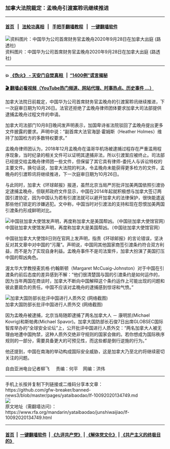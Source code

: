 ### 加拿大法院裁定：孟晚舟引渡案聆讯继续推进
------------------------

#### [首页](https://github.com/gfw-breaker/banned-news3/blob/master/README.md) &nbsp;&nbsp;|&nbsp;&nbsp; [法轮功真相](https://github.com/begood0513/basic/blob/master/README.md)  &nbsp;&nbsp;|&nbsp;&nbsp; [手把手翻墙教程](https://github.com/gfw-breaker/guides/wiki)  &nbsp;&nbsp;|&nbsp;&nbsp; [一键翻墙软件](https://github.com/gfw-breaker/nogfw/blob/master/README.md)  



<div id="headerimg">
 <img alt="资料图片：中国华为公司首席财务官孟晚舟2020年9月28日在加拿大出庭 (路透社)" src="https://www.rfa.org/mandarin/yataibaodao/junshiwaijiao/lf-10092020134749.html/lf1009.jpg/image" title="资料图片：中国华为公司首席财务官孟晚舟2020年9月28日在加拿大出庭 (路透社)"/>
 <div id="headerimgcontents">
  <div id="headerimgcaption">
   <span>
    资料图片：中国华为公司首席财务官孟晚舟2020年9月28日在加拿大出庭 (路透社)
   </span>
   <!-- zoomattribute -->
  </div>
  <!-- headerimgcaption -->
 </div>
 <!-- headerimagecontents -->
</div>

<hr/>


#### 💥 [《伪火》 - 天安门自焚真相 ](http://158.247.195.190:10000/videos/blog/weihuo.html)&nbsp; |&nbsp; [“1400例”谎言揭秘  ](http://158.247.195.190:10000/videos/blog/jiexi1400.html)

#### [ 🎬  翻墙必看视频（YouTube热门频道、网站代理、时事热点、历史事件 ...）](https://github.com/gfw-breaker/links/blob/master/banned.md)

<div id="storytext">
 <div>
  <div class="slot_header">
  </div>
 </div>
 <p>
  加拿大法院日前裁定，中国华为公司首席财务官孟晚舟的引渡案聆讯继续推进，下一次庭审日期为10月26日。法官还拒绝了孟晚舟律师团体要求加拿大司法部提供逮捕孟晚舟过程文件的申请。
 </p>
 <p>
  加拿大司法部门10月8日晚间发声明表示，加国卑诗省法院驳回了孟晚舟提出更多文件披露的要求。声明中说：“副首席大法官海瑟·霍姆斯（Heather Holmes）维持了加国检方的多数特权要求。”
 </p>
 <p>
 </p>
 <p>
 </p>
 <p>
  孟晚舟律师团认为，2018年12月孟晚舟在温哥华机场被逮捕过程存在严重滥用程序现象，当时纪录的相关文件可以证明其逮捕非法，所以引渡案应被终止。司法部已经提交给孟晚舟律师团一些文件，但保留了其它具有律师-委托人与诉讼特权的主要文件。换句话说，加拿大法院的判决，令孟晚舟未能获得更多检方的文件，孟晚舟的引渡聆讯将继续推进，下一次庭审日期为10月26日。
 </p>
 <p>
  与此同时，加拿大《环球邮报》报道，虽然北京当局严厉批评加美两国依照引渡协定逮捕孟晚舟，但联邦政府文件显示，中国在2014年起就积极想与加拿大签订两国引渡协定，因为中国认为若有引渡法就可以避开加拿大的法律保护，很快能遣返那些他们锁定的涉嫌逃犯。文中称，中国当时对引渡法的支持和现在怨恨加美两国引渡条约形成鲜明对比。
 </p>
 <p>
 </p>
 <p>
  <div class="image-inline captioned" style="width:680px;">
   <div style="width:680px;">
    <img alt="中国驻加拿大使馆发声明，再度称加拿大是美国帮凶。（中国驻加拿大使馆官网）" src="https://www.rfa.org/mandarin/yataibaodao/junshiwaijiao/lf-10092020134749.html/pci1.jpg" title="中国驻加拿大使馆发声明，再度称加拿大是美国帮凶。（中国驻加拿大使馆官网）"/>
   </div>
   <div class="image-caption">
    <span style="width:680px;">
     中国驻加拿大使馆发声明，再度称加拿大是美国帮凶。（中国驻加拿大使馆官网）
    </span>
    <span class="copyright">
    </span>
   </div>
  </div>
 </p>
 <p>
 </p>
 <p>
  中国驻加拿大大使馆8日则在官网上发声明，指责《环球邮报》的言论错误，坚决反对其文章中对中国的“污蔑”。声明说，中国同其他国家商签引渡条约符合双方利益，而不是为了实现自身利益。孟晚舟事件不是司法案件，加拿大扮演了美国打压中国的帮凶角色。
 </p>
 <p>
  渥太华大学教授麦凯格·约翰斯顿（Margaret McCuaig-Johnston）对于中国在引渡条约前后态度的差异感到不解：“他们很清楚国与国的引渡条约是如何运作的，因为当年两国在商谈时，加拿大不断向中国解释这个条约运作上可能出现的问题和彼此要肩负的责任。中国不应该对孟晚舟的逮捕感到惊讶和气愤。”
 </p>
 <p>
 </p>
 <p>
  <div class="image-inline captioned" style="width:680px;">
   <div style="width:680px;">
    <img alt="加拿大国防部长批评中国进行人质外交  (网络截图)" src="https://www.rfa.org/mandarin/yataibaodao/junshiwaijiao/lf-10092020134749.html/Pic2.jpg" title="加拿大国防部长批评中国进行人质外交  (网络截图)"/>
   </div>
   <div class="image-caption">
    <span style="width:680px;">
     加拿大国防部长批评中国进行人质外交  (网络截图)
    </span>
    <span class="copyright">
    </span>
   </div>
  </div>
 </p>
 <p>
 </p>
 <p>
  因为孟晚舟被逮捕，北京当局随即逮捕了两名加拿大人 － 康明凯(Michael Kovrig)和斯帕弗(Michael Spavor)。加拿大国防部长石俊7日出席GLOBSEC国际智库举办的“全球安全论坛”上，公开批评中国进行人质外交：“两名加拿大人被无理由地遭中国拘禁，这种人质外交绝非守规则的国家会做的。若你想成为国际秩序规则的一部分，需要具备更大的可预见性，而这些都是倒行逆施的行为。”
 </p>
 <p>
  他还提到，中国在南海的举动构成国际安全威胁，这是加拿大乃至北约将继续密切关注的问题。
 </p>
 <p>
 </p>
 <p>
  自由亚洲电台记者柳飞     责编：何平    网编：洪伟
 </p>
</div>

<hr/>
手机上长按并复制下列链接或二维码分享本文章：<br/>
https://github.com/gfw-breaker/banned-news3/blob/master/pages/yataibaodao/lf-10092020134749.md <br/>
<a href='https://github.com/gfw-breaker/banned-news3/blob/master/pages/yataibaodao/lf-10092020134749.md'><img src='https://github.com/gfw-breaker/banned-news3/blob/master/pages/yataibaodao/lf-10092020134749.md.png'/></a> <br/>
原文地址（需翻墙访问）：https://www.rfa.org/mandarin/yataibaodao/junshiwaijiao/lf-10092020134749.html


------------------------
#### [首页](https://github.com/gfw-breaker/banned-news3/blob/master/README.md) &nbsp;|&nbsp; [一键翻墙软件](https://github.com/gfw-breaker/nogfw/blob/master/README.md) &nbsp;| [《九评共产党》](https://github.com/gfw-breaker/9ping.md/blob/master/README.md#九评之一评共产党是什么) | [《解体党文化》](https://github.com/gfw-breaker/jtdwh.md/blob/master/README.md) | [《共产主义的终极目的》](https://github.com/gfw-breaker/gczydzjmd.md/blob/master/README.md)


<img src='http://gfw-breaker.win/banned-news3/pages/yataibaodao/lf-10092020134749.md' width='0px' height='0px'/>